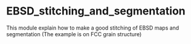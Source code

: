 # EBSD_stitching_and_segmentation
This module explain how to make a good stitching of EBSD maps and segmentation (The example is on FCC grain structure)
